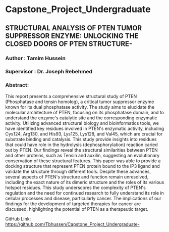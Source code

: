 # Capstone_Project_Undergraduate

## STRUCTURAL ANALYSIS OF PTEN TUMOR SUPPRESSOR ENZYME: UNLOCKING THE CLOSED DOORS OF PTEN STRUCTURE-

### Author : Tamim Hussein

### Supervisor : Dr. Joseph Rebehmed

### Abstract:

This report presents a comprehensive structural study of PTEN (Phosphatase and tensin homolog), a critical tumor suppressor enzyme known for its dual phosphatase activity. The study aims to elucidate the molecular architecture of PTEN, focusing on its phosphatase domain, and to understand the enzyme's catalytic site and the corresponding enzymatic activity. Utilizing advanced structural biology and bioinformatics tools, we have identified key residues involved in PTEN's enzymatic activity, including Cys124, Arg130, and His93, Lys125, Lys128, and Val45, which are crucial for substrate binding and catalysis. This study provide insights into residues that could have role in the hydrolysis (dephosphorylation) reaction caried out by PTEN. Our findings reveal the structural similarities between PTEN and other proteins, such as Tensin and auxilin, suggesting an evolutionary conservation of these structural features. This paper was able to provide a docking structure that represent PTEN protein bound to the IP3 ligand and validate the structure through different tools. Despite these advances, several aspects of PTEN's structure and function remain unresolved, including the exact nature of its dimeric structure and the roles of its various hotspot residues. This study underscores the complexity of PTEN's regulation and the need for continued research to fully understand its role in cellular processes and disease, particularly cancer. The implications of our findings for the development of targeted therapies for cancer are discussed, highlighting the potential of PTEN as a therapeutic target.

GitHub Link: https://github.com/Tbhussen/Capstone_Project_Undergraduate-
